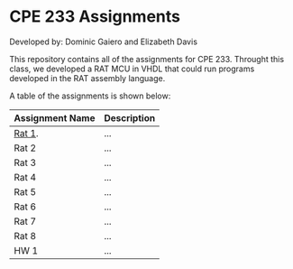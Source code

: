 # CPE 233 Assignments

Developed by: Dominic Gaiero and Elizabeth Davis

This repository contains all of the assignments for CPE 233. Throught this class, we developed a RAT MCU in VHDL that could run programs developed in the RAT assembly language.

A table of the assignments is shown below:

Assignment Name | Description
--- | ---
[Rat 1](RAT_1). | ...
Rat 2 | ...
Rat 3 | ...
Rat 4 | ...
Rat 5 | ...
Rat 6 | ...
Rat 7 | ...
Rat 8 | ...
HW 1 | ...
